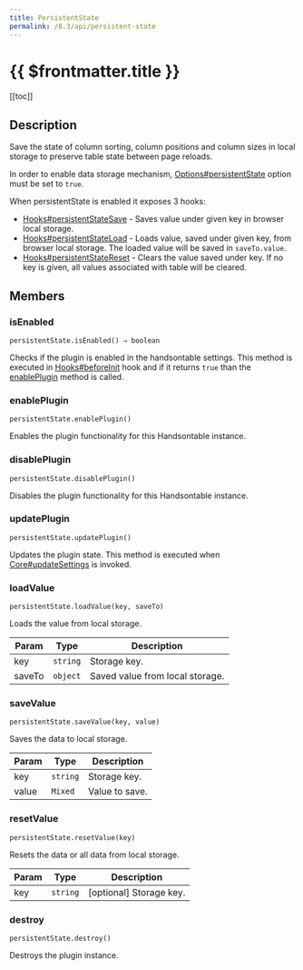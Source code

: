 ```yaml
---
title: PersistentState
permalink: /8.3/api/persistent-state
---
```


# {{ $frontmatter.title }}

[[toc]]

## Description


Save the state of column sorting, column positions and column sizes in local storage to preserve table state
between page reloads.

In order to enable data storage mechanism, [Options#persistentState](Options#persistentState) option must be set to `true`.

When persistentState is enabled it exposes 3 hooks:
- [Hooks#persistentStateSave](Hooks#persistentStateSave) - Saves value under given key in browser local storage.
- [Hooks#persistentStateLoad](Hooks#persistentStateLoad) - Loads value, saved under given key, from browser local storage. The loaded
value will be saved in `saveTo.value`.
- [Hooks#persistentStateReset](Hooks#persistentStateReset) - Clears the value saved under key. If no key is given, all values associated
with table will be cleared.



## Members
### isEnabled
`persistentState.isEnabled() ⇒ boolean`

Checks if the plugin is enabled in the handsontable settings. This method is executed in [Hooks#beforeInit](Hooks#beforeInit)
hook and if it returns `true` than the [enablePlugin](#PersistentState+enablePlugin) method is called.



### enablePlugin
`persistentState.enablePlugin()`

Enables the plugin functionality for this Handsontable instance.



### disablePlugin
`persistentState.disablePlugin()`

Disables the plugin functionality for this Handsontable instance.



### updatePlugin
`persistentState.updatePlugin()`

Updates the plugin state. This method is executed when [Core#updateSettings](Core#updateSettings) is invoked.



### loadValue
`persistentState.loadValue(key, saveTo)`

Loads the value from local storage.


| Param | Type | Description |
| --- | --- | --- |
| key | <code>string</code> | Storage key. |
| saveTo | <code>object</code> | Saved value from local storage. |



### saveValue
`persistentState.saveValue(key, value)`

Saves the data to local storage.


| Param | Type | Description |
| --- | --- | --- |
| key | <code>string</code> | Storage key. |
| value | <code>Mixed</code> | Value to save. |



### resetValue
`persistentState.resetValue(key)`

Resets the data or all data from local storage.


| Param | Type | Description |
| --- | --- | --- |
| key | <code>string</code> | [optional] Storage key. |



### destroy
`persistentState.destroy()`

Destroys the plugin instance.



